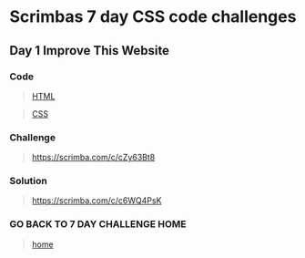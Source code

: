 # Scrimbas 7 day CSS code challenges

## Day 1 Improve This Website

### Code
> [HTML](./index.html)

> [CSS](./index.css)

### Challenge
> https://scrimba.com/c/cZy63Bt8

### Solution
> https://scrimba.com/c/c6WQ4PsK

### GO BACK TO 7 DAY CHALLENGE HOME
> [home](../readme.md)